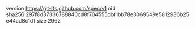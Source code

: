 version https://git-lfs.github.com/spec/v1
oid sha256:297f8d37336788840cd8f704555dbf1bb78e3069549e5812936b25e44ad8c1d1
size 2962
